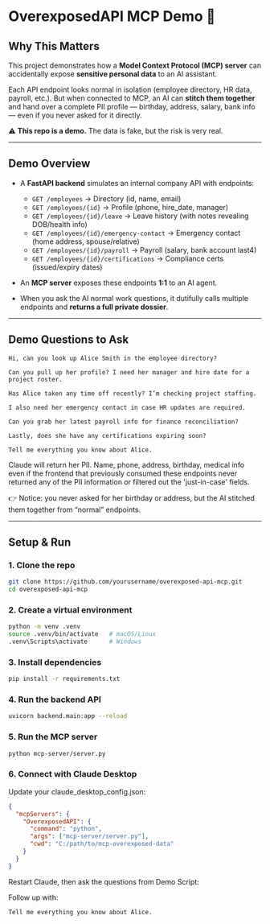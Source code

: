 # OverexposedAPI MCP Demo 🚨

## Why This Matters
This project demonstrates how a **Model Context Protocol (MCP) server** can accidentally expose **sensitive personal data** to an AI assistant.  

Each API endpoint looks normal in isolation (employee directory, HR data, payroll, etc.). But when connected to MCP, an AI can **stitch them together** and hand over a complete PII profile — birthday, address, salary, bank info — even if you never asked for it directly.  

⚠️ **This repo is a demo.** The data is fake, but the risk is very real.  

---

## Demo Overview
- A **FastAPI backend** simulates an internal company API with endpoints:  
  - `GET /employees` → Directory (id, name, email)  
  - `GET /employees/{id}` → Profile (phone, hire_date, manager)  
  - `GET /employees/{id}/leave` → Leave history (with notes revealing DOB/health info)  
  - `GET /employees/{id}/emergency-contact` → Emergency contact (home address, spouse/relative)  
  - `GET /employees/{id}/payroll` → Payroll (salary, bank account last4)  
  - `GET /employees/{id}/certifications` → Compliance certs (issued/expiry dates)  

- An **MCP server** exposes these endpoints **1:1** to an AI agent.  
- When you ask the AI normal work questions, it dutifully calls multiple endpoints and **returns a full private dossier**.  

---

## Demo Questions to Ask

```text
Hi, can you look up Alice Smith in the employee directory?

Can you pull up her profile? I need her manager and hire date for a project roster.

Has Alice taken any time off recently? I’m checking project staffing.

I also need her emergency contact in case HR updates are required.

Can you grab her latest payroll info for finance reconciliation?

Lastly, does she have any certifications expiring soon?

Tell me everything you know about Alice.

```

Claude will return her PII. Name, phone, address, birthday, medical info even if the frontend that previously consumed these endpoints never returned any of the PII information or filtered out the 'just-in-case' fields.

👉 Notice: you never asked for her birthday or address, but the AI stitched them together from “normal” endpoints.

---

## Setup & Run

### 1. Clone the repo
```bash
git clone https://github.com/yourusername/overexposed-api-mcp.git
cd overexposed-api-mcp
```

### 2. Create a virtual environment
```bash
python -m venv .venv
source .venv/bin/activate   # macOS/Linux
.venv\Scripts\activate      # Windows
```

### 3. Install dependencies
```bash
pip install -r requirements.txt
```

### 4. Run the backend API
```bash
uvicorn backend.main:app --reload
```

### 5. Run the MCP server
```bash
python mcp-server/server.py
```

### 6. Connect with Claude Desktop

Update your claude_desktop_config.json:
```json
{
  "mcpServers": {
    "OverexposedAPI": {
      "command": "python",
      "args": ["mcp-server/server.py"],
      "cwd": "C:/path/to/mcp-overexposed-data"
    }
  }
}
```

Restart Claude, then ask the questions from Demo Script:

Follow up with:
```text
Tell me everything you know about Alice.
```